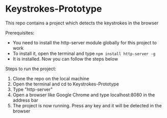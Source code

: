 Keystrokes-Prototype
====================

This repo contains a project which detects the keystrokes in the browser

Prerequisites:

* You need to install the http-server module globally for this project to work
* To install it, open the terminal and type ```npm install http-server -g```
* It is installed. Now you can follow the steps below

Steps to run the project:

1. Clone the repo on the local machine
2. Open the terminal and cd to Keystrokes-Prototype
3. Type "http-server"
2. Open a browser like Google Chrome and type localhost:8080 in the address bar
3. The project is now running. Press any key and it will be detected in the browser
